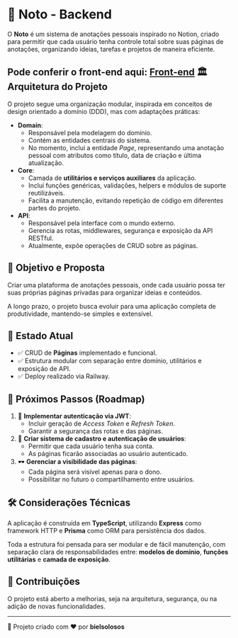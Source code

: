 📝 Noto - Backend
=================

O **Noto** é um sistema de anotações pessoais inspirado no Notion, criado para permitir que cada usuário tenha controle total sobre suas páginas de anotações, organizando ideias, tarefas e projetos de maneira eficiente.

Pode conferir o front-end aqui: [Front-end](https://github.com/bielsolosos/Noto-Front-end)
🏛️ Arquitetura do Projeto
--------------------------

O projeto segue uma organização modular, inspirada em conceitos de design orientado a domínio (DDD), mas com adaptações práticas:

*   **Domain**:
    *   Responsável pela modelagem do domínio.
    *   Contém as entidades centrais do sistema.
    *   No momento, inclui a entidade _Page_, representando uma anotação pessoal com atributos como título, data de criação e última atualização.
*   **Core**:
    *   Camada de **utilitários e serviços auxiliares** da aplicação.
    *   Inclui funções genéricas, validações, helpers e módulos de suporte reutilizáveis.
    *   Facilita a manutenção, evitando repetição de código em diferentes partes do projeto.
*   **API**:
    *   Responsável pela interface com o mundo externo.
    *   Gerencia as rotas, middlewares, segurança e exposição da API RESTful.
    *   Atualmente, expõe operações de CRUD sobre as páginas.

🎯 Objetivo e Proposta
----------------------

Criar uma plataforma de anotações pessoais, onde cada usuário possa ter suas próprias páginas privadas para organizar ideias e conteúdos.

A longo prazo, o projeto busca evoluir para uma aplicação completa de produtividade, mantendo-se simples e extensível.

📄 Estado Atual
---------------

*   ✅ CRUD de **Páginas** implementado e funcional.
*   ✅ Estrutura modular com separação entre domínio, utilitários e exposição de API.
*   ✅ Deploy realizado via Railway.

🚧 Próximos Passos (Roadmap)
----------------------------

1.  🔐 **Implementar autenticação via JWT**:
    *   Incluir geração de _Access Token_ e _Refresh Token_.
    *   Garantir a segurança das rotas e das páginas.
2.  👤 **Criar sistema de cadastro e autenticação de usuários**:
    *   Permitir que cada usuário tenha sua conta.
    *   As páginas ficarão associadas ao usuário autenticado.
3.  🕶️ **Gerenciar a visibilidade das páginas**:
    *   Cada página será visível apenas para o dono.
    *   Possibilitar no futuro o compartilhamento entre usuários.

🛠️ Considerações Técnicas
--------------------------

A aplicação é construída em **TypeScript**, utilizando **Express** como framework HTTP e **Prisma** como ORM para persistência dos dados.

Toda a estrutura foi pensada para ser modular e de fácil manutenção, com separação clara de responsabilidades entre: **modelos de domínio**, **funções utilitárias** e **camada de exposição**.

🤝 Contribuições
----------------

O projeto está aberto a melhorias, seja na arquitetura, segurança, ou na adição de novas funcionalidades.

* * *

🚀 Projeto criado com ❤ por **bielsolosos**
